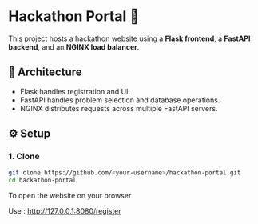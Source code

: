 # Hackathon Portal 🏁

This project hosts a hackathon website using a **Flask frontend**, a **FastAPI backend**, and an **NGINX load balancer**.

## 🔧 Architecture
- Flask handles registration and UI.
- FastAPI handles problem selection and database operations.
- NGINX distributes requests across multiple FastAPI servers.

## ⚙️ Setup
### 1. Clone
```bash
git clone https://github.com/<your-username>/hackathon-portal.git
cd hackathon-portal
```
To open the website on your browser

Use : http://127.0.0.1:8080/register
